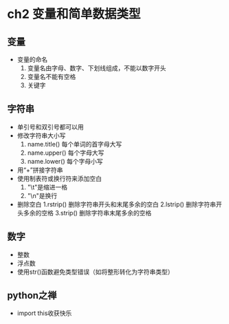 # ch2 变量和简单数据类型
## 变量
- 变量的命名
  1. 变量名由字母、数字、下划线组成，不能以数字开头
  2. 变量名不能有空格
  3. 关键字
## 字符串
- 单引号和双引号都可以用
- 修改字符串大小写
  1. name.title() 每个单词的首字母大写
  2. name.upper() 每个字母大写
  3. name.lower() 每个字母小写 
- 用“+”拼接字符串
- 使用制表符或换行符来添加空白
  1. "\t"是缩进一格
  2. "\n"是换行
- 删除空白
  1.rstrip() 删除字符串开头和末尾多余的空白
  2.lstrip() 删除字符串开头多余的空格
  3.strip()  删除字符串末尾多余的空格
## 数字
- 整数
- 浮点数
- 使用str()函数避免类型错误（如将整形转化为字符串类型）
## python之禅
- import this收获快乐
